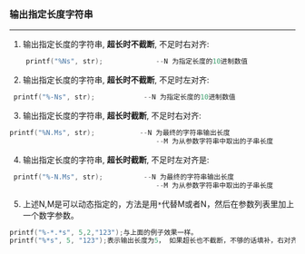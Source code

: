 ### 输出指定长度字符串
---
1. 输出指定长度的字符串, **超长时不截断**, 不足时右对齐:  
```c
    printf("%Ns", str);             --N 为指定长度的10进制数值
```
2. 输出指定长度的字符串, **超长时不截断**, 不足时左对齐:
```c
 printf("%-Ns", str);            --N 为指定长度的10进制数值
```
3. 输出指定长度的字符串, **超长时截断**, 不足时右对齐:
```c
printf("%N.Ms", str);           --N 为最终的字符串输出长度
                                    --M 为从参数字符串中取出的子串长度
```
4. 输出指定长度的字符串, **超长时截断**, 不足时左对齐是:
```c
 printf("%-N.Ms", str);          --N 为最终的字符串输出长度  
                                    --M 为从参数字符串中取出的子串长度
```
5. 上述N,M是可以动态指定的，方法是用`*`代替M或者N，然后在参数列表里加上一个数字参数。
```c
printf("%-*.*s", 5,2,"123");与上面的例子效果一样。  
printf("%*s", 5, "123");表示输出长度为5， 如果超长也不截断，不够的话填补，右对齐。
```